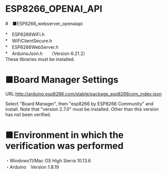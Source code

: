 # ESP8266_OPENAI_API

#　■ESP8266_webserver_openaiapi

*　ESP8266WiFi.h　　
<br>
*　WiFiClientSecure.h　　
<br>
*　ESP8266WebServer.h
<br>
*　ArduinoJson.h　　（Version 6.21.2）
<br>
These libraries must be installed.

# ■Board Manager Settings
URL:http://arduino.esp8266.com/stable/package_esp8266com_index.json

Select "Board Manager", then "esp8266 by ESP8266 Community" and install. Note that "version 2.7.0" must be installed. Other than this version has not been verified.

# ■Environment in which the verification was performed

・Windows11/Mac OS High Sierra 10.13.6
<br>
・Arduino　Version 1.8.19
<br>
